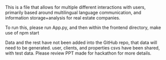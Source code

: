This is a file that allows for multiple different interactions with users, primarily based around multilingual language communication, and information storage+analysis for real estate companies.

To run this, please run App.py, and then within the frontend directory, make use of npm start

Data and the rest have not been added into the GitHub repo, that data will need to be generated. user, clients, and properties csvs have been shared, with test data. Please review PPT made for hackathon for more details. 
